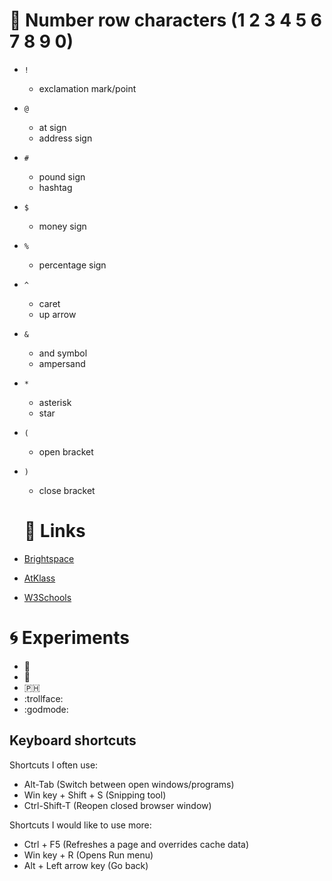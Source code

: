 # 🔢 Number row characters (1 2 3 4 5 6 7 8 9 0)
* `!`
  * exclamation mark/point
* `@`
  * at sign
  * address sign
* `#`
  * pound sign
  * hashtag
* `$`
  * money sign
* `%`
  * percentage sign
* `^`
  * caret
  * up arrow
* `&`
  * and symbol
  * ampersand
* `*`
  * asterisk
  * star
* `(`
  * open bracket
* `)`
  * close bracket

  # 💬 Links 

* [Brightspace](https://learn.georgebrown.ca/d2l/home)
* [AtKlass](https://app.atklass.com/members/l/dashboard)
* [W3Schools](https://www.w3schools.com)

#  🌀 Experiments 

* 🌺
* 🍄
* 🇵🇭
* :trollface:
* :godmode:

## Keyboard shortcuts
Shortcuts I often use:
* Alt-Tab (Switch between open windows/programs)
* Win key + Shift + S (Snipping tool)
* Ctrl-Shift-T (Reopen closed browser window)

Shortcuts I would like to use more: 
* Ctrl + F5 (Refreshes a page and overrides cache data)
* Win key + R (Opens Run menu)
* Alt + Left arrow key (Go back)
